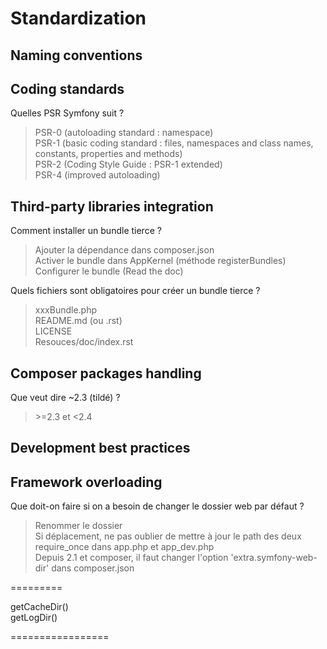 # Standardization

## Naming conventions

## Coding standards
Quelles PSR Symfony suit ?
> PSR-0 (autoloading standard : namespace)  
> PSR-1 (basic coding standard : files, namespaces and class names, constants, properties and methods)  
> PSR-2 (Coding Style Guide : PSR-1 extended)  
> PSR-4 (improved autoloading)  

## Third-party libraries integration
Comment installer un bundle tierce ?
> Ajouter la dépendance dans composer.json  
> Activer le bundle dans AppKernel (méthode registerBundles)  
> Configurer le bundle (Read the doc)  

Quels fichiers sont obligatoires pour créer un bundle tierce ?
> xxxBundle.php  
> README.md (ou .rst)  
> LICENSE  
> Resouces/doc/index.rst  

## Composer packages handling
Que veut dire ~2.3 (tildé) ?
> \>=2.3 et <2.4

## Development best practices

## Framework overloading
Que doit-on faire si on a besoin de changer le dossier web par défaut ?
> Renommer le dossier  
> Si déplacement, ne pas oublier de mettre à jour le path des deux require_once dans app.php et app_dev.php  
> Depuis 2.1 et composer, il faut changer l'option 'extra.symfony-web-dir' dans composer.json  


=========

getCacheDir()  
getLogDir()  

=================
